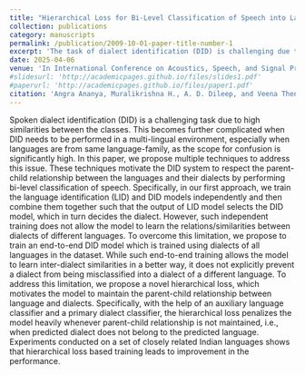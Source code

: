 ```yaml
---
title: "Hierarchical Loss for Bi-Level Classification of Speech into Language and Dialects"
collection: publications
category: manuscripts
permalink: /publication/2009-10-01-paper-title-number-1
excerpt: 'The task of dialect identification (DID) is challenging due to high inter-class similarity. This becomes further complicated when we consider DID in a multilingual setup. This is because there will now be confusion between the dialects of closely related languages also. To solve this, we propose hierarchical classification. We propose a novel hierarchical classification loss to make use of the parent label.'
date: 2025-04-06
venue: 'In International Conference on Acoustics, Speech, and Signal Processing (ICASSP), Hyderabad, India'
#slidesurl: 'http://academicpages.github.io/files/slides1.pdf'
#paperurl: 'http://academicpages.github.io/files/paper1.pdf'
citation: 'Angra Ananya, Muralikrishna H., A. D. Dileep, and Veena Thenkanidiyoor."Hierarchical Loss for Bi-Level Classification of Speech into Language and Dialects". In International Conference on Acoustics, Speech, and Signal Processing (ICASSP), 2025'
---
```


Spoken dialect identification (DID) is a challenging task due to high similarities between the classes. This becomes further complicated when DID needs to be performed in a multi-lingual environment, especially when languages are from same language-family, as the scope for confusion is significantly high. In this paper, we propose multiple techniques to address this issue. These techniques motivate the DID system to respect the parent-child relationship between the languages and their dialects by performing bi-level classification of speech. Specifically, in our first approach, we train the language identification (LID) and DID models independently and then combine them together such that the output of LID model selects the DID model, which in turn decides the dialect. However, such independent training does not allow the model to learn the relations/similarities between dialects of different languages. To overcome this limitation, we propose to train an end-to-end DID model which is trained using dialects of all languages in the dataset. While such end-to-end training allows the model to learn inter-dialect similarities in a better way, it does not explicitly prevent a dialect from being misclassified into a dialect of a different language. To address this limitation, we propose a novel hierarchical loss, which motivates the model to maintain the parent-child relationship between language and dialects. Specifically, with the help of an auxiliary language classifier and a primary dialect classifier, the hierarchical loss penalizes the model heavily whenever parent-child relationship is not maintained, i.e., when predicted dialect does not belong to the predicted language. Experiments conducted on a set of closely related Indian languages shows that hierarchical loss based training leads to improvement in the performance.
